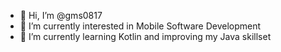 - 👋 Hi, I’m @gms0817
- 👀 I’m currently interested in Mobile Software Development
- 🌱 I’m currently learning Kotlin and improving my Java skillset

<!---
gms0817/gms0817 is a ✨ special ✨ repository because its `README.md` (this file) appears on your GitHub profile.
You can click the Preview link to take a look at your changes.
--->
